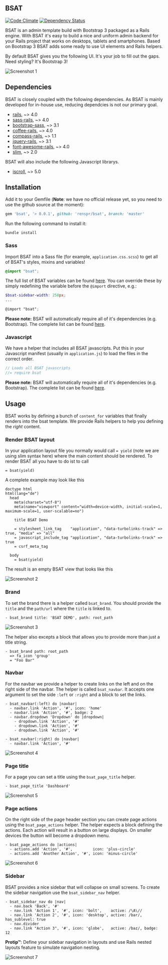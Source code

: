 BSAT
----

[![Code Climate](https://codeclimate.com/github/renspr/bsat.png)](https://codeclimate.com/github/renspr/bsat)
[![Dependency Status](https://gemnasium.com/renspr/bsat.svg)](https://gemnasium.com/renspr/bsat)

BSAT is an admin template build with Bootstrap 3 packaged as a Rails engine. With BSAT it's
easy to build a nice and uniform admin backend for your Rails project that works on
desktops, tablets and smartphones. Based on Bootstrap 3 BSAT adds some ready to use UI elements
and Rails helpers.

By default BSAT gives you the following UI. It's your job to fill out the gaps. Need styling?
It's Bootstrap 3!

![Screenshot 1](etc/screenshot1.png)


Dependencies
------------

BSAT is closely coupled with the following dependencies. As BSAT is mainly developed for
in-house use, reducing dependcies is not our primary goal.

* [rails](http://rubygems.org/gems/rails),                           ~> 4.0
* [sass-rails](http://rubygems.org/gems/sass-rails),                 ~> 4.0
* [bootstrap-sass](http://rubygems.org/gems/bootstrap-sass),         ~> 3.1
* [coffee-rails](http://rubygems.org/gems/coffee-rails),             ~> 4.0
* [compass-rails](http://rubygems.org/gems/compass-rails),           ~> 1.1
* [jquery-rails](http://rubygems.org/gems/jquery-rails),             ~> 3.1
* [font-awesome-rails](http://rubygems.org/gems/font-awesome-rails), ~> 4.0
* [slim](http://rubygems.org/gems/slim),                             ~> 2.0

BSAT will also include the following Javascript librarys.

* [iscroll](http://iscrolljs.com/), ~> 5.0


Installation
------------

Add it to your Gemfile (__Note__: we have no official release yet, so you need to use the github source at the moment):

```ruby
gem 'bsat', '> 0.0.1', github: 'renspr/bsat', branch: 'master'
```

Run the following command to install it:

```console
bundle install
```

### Sass

Import BSAT into a Sass file (for example, `application.css.scss`) to get all of BSAT's styles, mixins and variables!

```scss
@import "bsat";
```

The full list of BSAT variables can be found [here](https://github.com/renspr/bsat/blob/master/app/assets/stylesheets/bsat/_variables.scss). You can override these by simply redefining the variable before the `@import` directive, e.g.:

```scss
$bsat-sidebar-width: 250px;
...

@import "bsat";
```

__Please note:__ BSAT will automatically require all of it's dependencies (e.g. Bootstrap). The complete list can be found [here](https://github.com/renspr/bsat/blob/master/app/assets/stylesheets/bsat.css.scss).

### Javascript

We have a helper that includes all BSAT javascripts. Put this in your Javascript manifest (usually in `application.js`) to load the files in the correct order.

```js
// Loads all BSAT javascripts
//= require bsat
```

__Please note:__ BSAT will automatically require all of it's dependencies (e.g. Bootstrap). The complete list can be found [here](https://github.com/renspr/bsat/blob/master/app/assets/javascripts/bsat.js.coffee).


Usage
-----

BSAT works by defining a bunch of `content_for` variables that finally renders into the bsat template. We provide Rails helpers to help you defining the _right_ content.

### Render BSAT layout

In your application layout file you normally would call `= yield` (note we are using slim syntax here) where the main content should be rendered. To render BSAT all you have to do ist to call

```slim
= bsat(yield)
```

A complete example may look like this

```slim
doctype html
html(lang="de")
  head
    meta(charset="utf-8")
    meta(name="viewport" content="width=device-width, initial-scale=1, maximum-scale=1, user-scalable=no")

    title BSAT Demo

    = stylesheet_link_tag    "application", "data-turbolinks-track" => true, "media" => "all"
    = javascript_include_tag "application", "data-turbolinks-track" => true
    = csrf_meta_tag

  body
    = bsat(yield)
```

The result is an empty BSAT view that looks like this

![Screenshot 2](etc/screenshot2.png)

### Brand

To set the brand there is a helper called `bsat_brand`. You should provide the `title` and the `path/url` where
the `title` is linked to.

```slim
- bsat_brand title: 'BSAT DEMO', path: root_path
```

![Screenshot 3](etc/screenshot3.png)

The helper also excepts a block that allows you to provide more than just a title string.

```slim
- bsat_brand path: root_path
  => fa_icon 'group'
  = "Foo Bar"
```

### Navbar

For the navbar we provide a helper to create links on the left and on the right side of the navbar. The helper
is called `bsat_navbar`. It accepts one argument to set the side `:left` or `:right` and a block to set the links.

```slim
- bsat_navbar(:left) do |navbar|
  - navbar.link 'Action', '#', icon: 'home'
  - navbar.link 'Action', '#', badge: 2
  - navbar.dropdown 'Dropdown' do |dropdown|
    - dropdown.link 'Action', '#'
    - dropdown.link 'Action', '#'
    - dropdown.link 'Action', '#'

- bsat_navbar(:right) do |navbar|
  - navbar.link 'Action', '#'
```

![Screenshot 4](etc/screenshot4.png)

### Page title

For a page you can set a title using the `bsat_page_title` helper.

```slim
- bsat_page_title 'Dashboard'
```

![Screenshot 5](etc/screenshot5.png)

### Page actions

On the right side of the page header section you can create page actions using the `bsat_page_actions` helper.
The helper expects a block defining the actions. Each action will result in a button on large displays. On smaller
devices the button will become a dropdown menu.

```slim
- bsat_page_actions do |actions|
  - actions.add 'Action', '#',         icon: 'plus-circle'
  - actions.add 'Another Action', '#', icon: 'minus-circle'
```

![Screenshot 6](etc/screenshot6.png)

### Sidebar

BSAT provides a nice sidebar that will collapse on small screens. To create the sidebar navigation use
the `bsat_sidebar_nav` helper.

```slim
- bsat_sidebar_nav do |nav|
  - nav.back 'Back', '#'
  - nav.link 'Action 1', '#', icon: 'bolt',    active: /\A\//
  - nav.link 'Action 2', '#', icon: 'desktop', active: /bar/, has_sublevel: true
  - nav.divider
  - nav.link "Action 3", '#', icon: 'globe',   active: /baz/, badge: 12
```

__Protip™__: Define your sidebar navigation in layouts and use Rails nested layouts feature to simulate
navigation nesting.

![Screenshot 7](etc/screenshot7.png)

